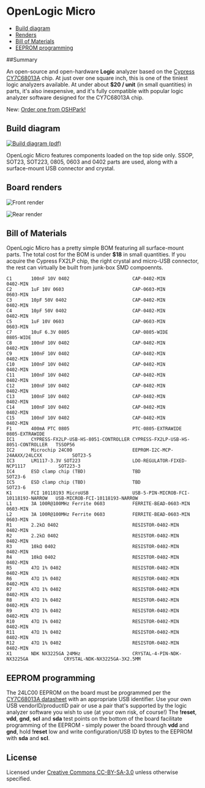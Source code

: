 # OpenLogic Micro

* [Build diagram](#build-diagram)
* [Renders](#board-renders)
* [Bill of Materials](#bill-of-materials)
* [EEPROM programming](#eeprom-programming)

##Summary

An open-source and open-hardware **Logic** analyzer based on the [Cypress CY7C68013A](http://www.digikey.com/product-detail/en/CY7C68013A-56PVXC/428-1627-ND/701273) chip.
At just over one square inch, this is one of the tiniest logic analyzers available.  At under about **$20 / unit** (in small quantities) in parts, it's also
inexpensive, and it's fully compatible with popular logic analyzer software designed for the CY7C68013A chip.

New: [Order one from OSHPark!](http://oshpark.com/shared_projects/5RQmFbLg)

## Build diagram
[![Build diagram (pdf)](https://github.com/kuym/OpenLogicMicro/raw/master/BuildDocs/OpenLogicMicro-build-small.png "build diagram")](https://github.com/kuym/OpenLogicMicro/raw/master/BuildDocs/OpenLogicMicro-build-top.pdf)

OpenLogic Micro features components loaded on the top side only.  SSOP, SOT23, SOT223, 0805, 0603 and 0402 parts are used, along with a surface-mount USB connector and crystal.

## Board renders
![Front render](https://github.com/kuym/OpenLogicMicro/raw/master/BuildDocs/OpenLogicMicro-render-front.png "Front render")

![Rear render](https://github.com/kuym/OpenLogicMicro/raw/master/BuildDocs/OpenLogicMicro-render-rear.png "Rear render")

## Bill of Materials

OpenLogic Micro has a pretty simple BOM featuring all surface-mount parts.  The total cost for the BOM is under **$18** in small quantities.
If you acquire the Cypress FX2LP chip, the right crystal and micro-USB connector, the rest can virtually be built from junk-box SMD compoennts.

	C1       100nF 10V 0402                       CAP-0402-MIN                           0402-MIN                       
	C2       1uF 10V 0603                         CAP-0603-MIN                           0603-MIN                       
	C3       10pF 50V 0402                        CAP-0402-MIN                           0402-MIN                       
	C4       10pF 50V 0402                        CAP-0402-MIN                           0402-MIN                       
	C5       1uF 10V 0603                         CAP-0603-MIN                           0603-MIN                       
	C7       10uF 6.3V 0805                       CAP-0805-WIDE                          0805-WIDE                      
	C8       100nF 10V 0402                       CAP-0402-MIN                           0402-MIN                       
	C9       100nF 10V 0402                       CAP-0402-MIN                           0402-MIN                       
	C10      100nF 10V 0402                       CAP-0402-MIN                           0402-MIN                       
	C11      100nF 10V 0402                       CAP-0402-MIN                           0402-MIN                       
	C12      100nF 10V 0402                       CAP-0402-MIN                           0402-MIN                       
	C13      100nF 10V 0402                       CAP-0402-MIN                           0402-MIN                       
	C14      100nF 10V 0402                       CAP-0402-MIN                           0402-MIN                       
	C15      100nF 10V 0402                       CAP-0402-MIN                           0402-MIN                       
	F1       400mA PTC 0805                       PTC-0805-EXTRAWIDE                     0805-EXTRAWIDE                 
	IC1      CYPRESS-FX2LP-USB-HS-8051-CONTROLLER CYPRESS-FX2LP-USB-HS-8051-CONTROLLER   TSSOP56                        
	IC2      Microchip 24C00                      EEPROM-I2C-MCP-24AAXX/24LCXX           SOT23-5                        
	IC3      LM1117-3.3V SOT223                   LDO-REGULATOR-FIXED-NCP1117            SOT223-3                       
	IC4      ESD clamp chip (TBD)   		      TBD 									 SOT23-6                        
	IC5      ESD clamp chip (TBD)		          TBD                                    SOT23-6                        
	K1       FCI 10118193 MicroUSB                USB-5-PIN-MICROB-FCI-10118193-NARROW   USB-MICROB-FCI-10118193-NARROW 
	L1       3A 100R@100MHz Ferrite 0603          FERRITE-BEAD-0603-MIN                  0603-MIN                       
	L2       3A 100R@100MHz Ferrite 0603          FERRITE-BEAD-0603-MIN                  0603-MIN                       
	R1       2.2kΩ 0402                           RESISTOR-0402-MIN                      0402-MIN                       
	R2       2.2kΩ 0402                           RESISTOR-0402-MIN                      0402-MIN                       
	R3       10kΩ 0402                            RESISTOR-0402-MIN                      0402-MIN                       
	R4       10kΩ 0402                            RESISTOR-0402-MIN                      0402-MIN                       
	R5       47Ω 1% 0402                          RESISTOR-0402-MIN                      0402-MIN                       
	R6       47Ω 1% 0402                          RESISTOR-0402-MIN                      0402-MIN                       
	R7       47Ω 1% 0402                          RESISTOR-0402-MIN                      0402-MIN                       
	R8       47Ω 1% 0402                          RESISTOR-0402-MIN                      0402-MIN                       
	R9       47Ω 1% 0402                          RESISTOR-0402-MIN                      0402-MIN                       
	R10      47Ω 1% 0402                          RESISTOR-0402-MIN                      0402-MIN                       
	R11      47Ω 1% 0402                          RESISTOR-0402-MIN                      0402-MIN                       
	R12      47Ω 1% 0402                          RESISTOR-0402-MIN                      0402-MIN                       
	X1       NDK NX3225GA 24MHz                   CRYSTAL-4-PIN-NDK-NX3225GA             CRYSTAL-NDK-NX3225GA-3X2.5MM   

## EEPROM programming

The 24LC00 EEPROM on the board must be programmed per the [CY7C68013A datasheet](http://www.cypress.com/?docID=34060) with an appropriate USB identifier.
Use your own USB vendorID/productID pair or use a pair that's supported by the logic analyzer software you wish to use
(at your own risk, of course!)  The **!reset**, **vdd**, **gnd**, **scl** and **sda** test points on the bottom of the
board facilitate programming of the EEPROM - simply power the board through **vdd** and **gnd**, hold **!reset** low and
write configuration/USB ID bytes to the EEPROM with **sda** and **scl**.

## License

Licensed under [Creative Commons CC-BY-SA-3.0](http://creativecommons.org/licenses/by-sa/3.0/) unless otherwise specified.
